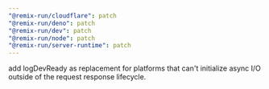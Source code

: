 ```yaml
---
"@remix-run/cloudflare": patch
"@remix-run/deno": patch
"@remix-run/dev": patch
"@remix-run/node": patch
"@remix-run/server-runtime": patch
---
```


add logDevReady as replacement for platforms that can't initialize async I/O outside of the request response lifecycle.
